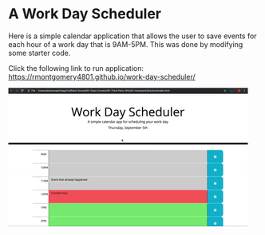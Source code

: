 # **A Work Day Scheduler**

Here is a simple calendar application that allows the user to save events for each hour of a work  day that is 9AM-5PM. This was done by modifying some starter code.


Click the following link to run application: https://rmontgomery4801.github.io/work-day-scheduler/






![screenshot](Assets/05-third-party-apis-homework-demo.gif)